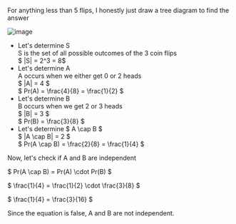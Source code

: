 For anything less than 5 flips, I honestly just draw a tree diagram to find the answer

![image](/images/comp2804/2016-fall-final/14/image.png)

<ul>
    <li> Let's determine S <br/> 
    S is the set of all possible outcomes of the 3 coin flips <br/> 
    $ |S| = 2^3 = 8$
    <li> Let's determine A <br/> 
    A occurs when we either get 0 or 2 heads <br/> 
    $ |A| = 4 $ <br/> 
    $ Pr(A) = \frac{4}{8} = \frac{1}{2} $
    <li> Let's determine B <br/> 
    B occurs when we get 2 or 3 heads <br/> 
    $ |B| = 3 $ <br/> 
    $ Pr(B) = \frac{3}{8} $
    <li> Let's determine $ A \cap B $ <br/> 
    $ |A \cap B| = 2 $ <br/> 
    $ Pr(A \cap B) = \frac{2}{8} = \frac{1}{4} $
</ul>

Now, let's check if A and B are independent

$ Pr(A \cap B) = Pr(A) \cdot Pr(B) $

$ \frac{1}{4} = \frac{1}{2} \cdot \frac{3}{8} $

$ \frac{1}{4} = \frac{3}{16} $

Since the equation is false, A and B are not independent.
